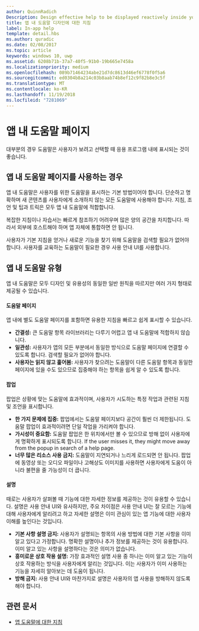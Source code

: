 ```yaml
---
author: QuinnRadich
Description: Design effective help to be displayed reactively inside your app.
title: 앱 내 도움말 디자인에 대한 지침
label: In-app help
template: detail.hbs
ms.author: quradic
ms.date: 02/08/2017
ms.topic: article
keywords: windows 10, uwp
ms.assetid: 6208b71b-37a7-40f5-91b0-19b665e7458a
ms.localizationpriority: medium
ms.openlocfilehash: 089b71464234abe21d7dc8613d46ef6778f0f5a6
ms.sourcegitcommit: ed0304b8a214c03b8aab74b8ef12c9f82b8e3c5f
ms.translationtype: MT
ms.contentlocale: ko-KR
ms.lasthandoff: 11/19/2018
ms.locfileid: "7281069"
---
```

# <a name="in-app-help-pages"></a>앱 내 도움말 페이지

대부분의 경우 도움말은 사용자가 보려고 선택할 때 응용 프로그램 내에 표시되는 것이 좋습니다.

## <a name="when-to-use-in-app-help-pages"></a>앱 내 도움말 페이지를 사용하는 경우

앱 내 도움말은 사용자를 위한 도움말을 표시하는 기본 방법이어야 합니다. 단순하고 명확하며 새 콘텐츠를 사용자에게 소개하지 않는 모든 도움말에 사용해야 합니다. 지침, 조언 및 팁과 트릭은 모두 앱 내 도움말에 적합합니다.

복잡한 지침이나 자습서는 빠르게 참조하기 어려우며 많은 양의 공간을 차지합니다. 따라서 외부에 호스트해야 하며 앱 자체에 통합하면 안 됩니다.

사용자가 기본 지침을 얻거나 새로운 기능을 찾기 위해 도움말을 검색할 필요가 없어야 합니다. 사용자를 교육하는 도움말이 필요한 경우 사용 안내 UI를 사용합니다.

## <a name="types-of-in-app-help"></a>앱 내 도움말 유형

앱 내 도움말은 모두 디자인 및 유용성의 동일한 일반 원칙을 따르지만 여러 가지 형태로 제공될 수 있습니다.

#### <a name="help-pages"></a>도움말 페이지

앱 내에 별도 도움말 페이지를 포함하면 유용한 지침을 빠르고 쉽게 표시할 수 있습니다.

-   **간결성:** 큰 도움말 항목 라이브러리는 다루기 어렵고 앱 내 도움말에 적합하지 않습니다.
-   **일관성:** 사용자가 앱의 모든 부분에서 동일한 방식으로 도움말 페이지에 연결할 수 있도록 합니다. 검색할 필요가 없어야 합니다.
-   **사용자는 읽지 않고 훑어봄:** 사용자가 찾으려는 도움말이 다른 도움말 항목과 동일한 페이지에 있을 수도 있으므로 집중해야 하는 항목을 쉽게 알 수 있도록 합니다.


#### <a name="popups"></a>팝업

팝업은 상황에 맞는 도움말에 효과적이며, 사용자가 시도하는 특정 작업과 관련된 지침 및 조언을 표시합니다.

-   **한 가지 문제에 집중:** 팝업에서는 도움말 페이지보다 공간이 훨씬 더 제한됩니다. 도움말 팝업이 효과적이려면 단일 작업을 가리켜야 합니다.
-   **가시성이 중요함:** 도움말 팝업은 한 위치에서만 볼 수 있으므로 방해 없이 사용자에게 명확하게 표시되도록 합니다. If the user misses it, they might move away from the popup in search of a help page.
-   **너무 많은 리소스 사용 금지:** 도움말이 지연되거나 느리게 로드되면 안 됩니다. 팝업에 동영상 또는 오디오 파일이나 고해상도 이미지를 사용하면 사용자에게 도움이 아니라 불편을 줄 가능성이 더 큽니다.

#### <a name="descriptions"></a>설명

때로는 사용자가 살펴볼 때 기능에 대한 자세한 정보를 제공하는 것이 유용할 수 있습니다. 설명은 사용 안내 UI와 유사하지만, 주요 차이점은 사용 안내 UI는 잘 모르는 기능에 대해 사용자에게 알리려고 하고 자세한 설명은 이미 관심이 있는 앱 기능에 대한 사용자 이해를 높인다는 것입니다.

-   **기본 사항 설명 금지:** 사용자가 설명되는 항목의 사용 방법에 대한 기본 사항을 이미 알고 있다고 가정합니다. 명확한 설명이나 추가 정보를 제공하는 것이 유용합니다. 이미 알고 있는 사항을 설명하다는 것은 의미가 없습니다.
-   **흥미로운 상호 작용 설명:** 가장 효과적인 설명 사용 중 하나는 이미 알고 있는 기능이 상호 작용하는 방식을 사용자에게 알리는 것입니다. 이는 사용자가 이미 사용하는 기능을 자세히 알아보는 데 도움이 됩니다.
-   **방해 금지:** 사용 안내 UI와 마찬가지로 설명은 사용자의 앱 사용을 방해하지 않도록 해야 합니다.

## <a name="related-articles"></a>관련 문서

* [앱 도움말에 대한 지침](guidelines-for-app-help.md)
